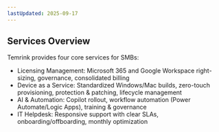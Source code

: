 ```yaml
---
lastUpdated: 2025-09-17
---
```


## Services Overview

Temrink provides four core services for SMBs:

- Licensing Management: Microsoft 365 and Google Workspace right-sizing, governance, consolidated billing
- Device as a Service: Standardized Windows/Mac builds, zero-touch provisioning, protection & patching, lifecycle management
- AI & Automation: Copilot rollout, workflow automation (Power Automate/Logic Apps), training & governance
- IT Helpdesk: Responsive support with clear SLAs, onboarding/offboarding, monthly optimization

